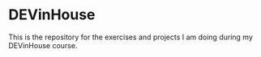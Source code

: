 # DEVinHouse
This is the repository for the exercises and projects I am doing during my DEVinHouse course.
